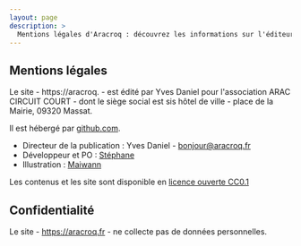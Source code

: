 ```yaml
---
layout: page
description: >
  Mentions légales d'Aracroq : découvrez les informations sur l'éditeur, l'hébergement, et les responsables du site. Aucune donnée personnelle n'est collectée, en accord avec nos valeurs de transparence et de respect de la vie privée.
---
```


## Mentions légales

Le site - https://aracroq. - est édité par Yves Daniel pour l'association ARAC CIRCUIT COURT - dont le siège social est sis hôtel de ville - place de la Mairie, 09320 Massat.

Il est hébergé par [github.com](https://github.com/pntbr/aracroq).

- Directeur de la publication : Yves Daniel - [bonjour@aracroq.fr](mailto:bonjour@aracroq.fr)
- Développeur et PO : [Stéphane](stephane@pntbr.fr)
- Illustration : [Maiwann](https://www.maiwann.net)

Les contenus et les site sont disponible en [licence ouverte CC0.1](https://creativecommons.org/publicdomain/zero/1.0/legalcode.fr#legal-code-title)


## Confidentialité

Le site - https://aracroq.fr - ne collecte pas de données personnelles.